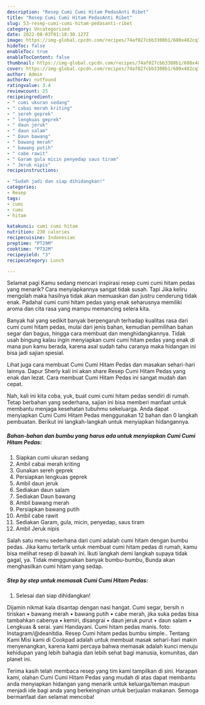 ```yaml
---
description: "Resep Cumi Cumi Hitam PedasAnti Ribet"
title: "Resep Cumi Cumi Hitam PedasAnti Ribet"
slug: 53-resep-cumi-cumi-hitam-pedasanti-ribet
category: Uncategorized
date: 2022-08-03T01:18:30.127Z
image: https://img-global.cpcdn.com/recipes/74af027cbb3308b1/680x482cq70/cumi-cumi-hitam-pedas-foto-resep-utama.jpg
hideToc: false
enableToc: true
enableTocContent: false
thumbnail: https://img-global.cpcdn.com/recipes/74af027cbb3308b1/680x482cq70/cumi-cumi-hitam-pedas-foto-resep-utama.jpg
cover: https://img-global.cpcdn.com/recipes/74af027cbb3308b1/680x482cq70/cumi-cumi-hitam-pedas-foto-resep-utama.jpg
author: Admin
authorAv: notfound
ratingvalue: 3.4
reviewcount: 25
recipeingredient:
- " cumi ukuran sedang"
- " cabai merah kriting"
- " sereh geprek"
- " lengkuas geprek"
- " daun jeruk"
- " daun salam"
- " Daun bawang"
- " bawang merah"
- " bawang putih"
- " cabe rawit"
- " Garam gula micin penyedap saus tiram"
- " Jeruk nipis"
recipeinstructions:

- "Sudah jadi dan siap dihidangkan!"
categories:
- Resep
tags:
- cumi
- cumi
- hitam

katakunci: cumi cumi hitam 
nutrition: 230 calories
recipecuisine: Indonesian
preptime: "PT29M"
cooktime: "PT32M"
recipeyield: "3"
recipecategory: Lunch

---
```



Selamat pagi Kamu sedang mencari inspirasi resep cumi cumi hitam pedas yang menarik? Cara menyiapkannya sangat tidak susah. Tapi Jika keliru mengolah maka hasilnya tidak akan memuaskan dan justru cenderung tidak enak. Padahal cumi cumi hitam pedas yang enak seharusnya memiliki aroma dan cita rasa yang mampu memancing selera kita.


Banyak hal yang sedikit banyak berpengaruh terhadap kualitas rasa dari cumi cumi hitam pedas, mulai dari jenis bahan, kemudian pemilihan bahan segar dan bagus, hingga cara membuat dan menghidangkannya. Tidak usah bingung kalau ingin menyiapkan cumi cumi hitam pedas yang enak di mana pun kamu berada, karena asal sudah tahu caranya maka hidangan ini bisa jadi sajian spesial.

Lihat juga cara membuat Cumi Cumi Hitam Pedas dan masakan sehari-hari lainnya. Dapur Sherly kali ini akan share Resep Cumi Hitam Pedas yang enak dan lezat. Cara membuat Cumi Hitam Pedas ini sangat mudah dan cepat.


Nah, kali ini kita coba, yuk, buat cumi cumi hitam pedas sendiri di rumah. Tetap berbahan yang sederhana, sajian ini bisa memberi manfaat untuk membantu menjaga kesehatan tubuhmu sekeluarga. Anda dapat menyiapkan Cumi Cumi Hitam Pedas menggunakan 12 bahan dan 0 langkah pembuatan. Berikut ini langkah-langkah untuk menyiapkan hidangannya.

<!--inarticleads1-->

##### Bahan-bahan dan bumbu yang harus ada untuk menyiapkan Cumi Cumi Hitam Pedas:

1. Siapkan  cumi ukuran sedang
1. Ambil  cabai merah kriting
1. Gunakan  sereh geprek
1. Persiapkan  lengkuas geprek
1. Ambil  daun jeruk
1. Sediakan  daun salam
1. Sediakan  Daun bawang
1. Ambil  bawang merah
1. Persiapkan  bawang putih
1. Ambil  cabe rawit
1. Sediakan  Garam, gula, micin, penyedap, saus tiram
1. Ambil  Jeruk nipis


Salah satu menu sederhana dari cumi adalah cumi hitam dengan bumbu pedas. Jika kamu tertarik untuk membuat cumi hitam pedas di rumah, kamu bisa melihat resep di bawah ini. Ikuti langkah demi langkah supaya tidak gagal, ya. Tidak menggunakan banyak bumbu-bumbu, Bunda akan menghasilkan cumi hitam yang sedap. 

<!--inarticleads2-->

##### Step by step untuk memasak Cumi Cumi Hitam Pedas:


1. Selesai dan siap dihidangkan!

Dijamin nikmat kala disantap dengan nasi hangat. Cumi segar, bersih n tiriskan • bawang merah • bawang putih • cabe merah, jika suka pedas bisa tambahkan cabenya • kemiri, disangrai • daun jeruk purut • daun salam • Lengkuas &amp; serai. yani Handayani. Cumi hitam pedas manis. foto: Instagram/@deanitdia. Resep Cumi hitam pedas bumbu simple.. Tentang Kami Misi kami di Cookpad adalah untuk membuat masak sehari-hari makin menyenangkan, karena kami percaya bahwa memasak adalah kunci menuju kehidupan yang lebih bahagia dan lebih sehat bagi manusia, komunitas, dan planet ini. 

Terima kasih telah membaca resep yang tim kami tampilkan di sini. Harapan kami, olahan Cumi Cumi Hitam Pedas yang mudah di atas dapat membantu anda menyiapkan hidangan yang menarik untuk keluarga/teman maupun menjadi ide bagi anda yang berkeinginan untuk berjualan makanan. Semoga bermanfaat dan selamat mencoba!
